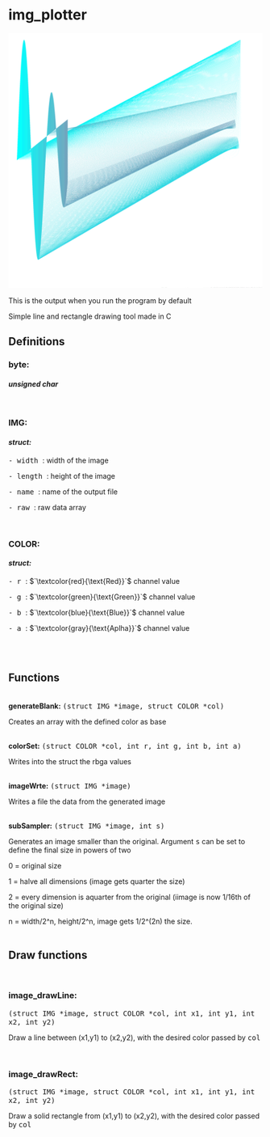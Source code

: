 # img_plotter

<img src="https://github.com/bvaleria02/img_plotter/blob/main/result.png?raw=true" />
<p> This is the output when you run the program by default </p>

Simple line and rectangle drawing tool made in C

<h2> Definitions </h2>

<h3>byte:</h3>
<h4><i>unsigned char</i></h4>
<br>
<h3>IMG:</h3>
<h4><i>struct:</i></h4>
<p><kbd>  - width  </kbd>: width of the image</p>
<p><kbd>  - length </kbd>: height of the image</p>
<p><kbd>  - name   </kbd>: name of the output file</p>
<p><kbd>  - raw    </kbd>: raw data array</p>
<br>
<h3>COLOR:</h3>
<h4><i>struct:</i></h4>
<p><kbd>  - r </kbd>: $`\textcolor{red}{\text{Red}}`$ channel value</p>
<p><kbd>  - g </kbd>: $`\textcolor{green}{\text{Green}}`$ channel value</p>
<p><kbd>  - b </kbd>: $`\textcolor{blue}{\text{Blue}}`$ channel value</p>
<p><kbd>  - a </kbd>: $`\textcolor{gray}{\text{Aplha}}`$ channel value</p>
<br>
<br>
<h2>Functions</h2>
<br>
<b>generateBlank:</b>
<kbd>(struct IMG *image, struct COLOR *col)</kbd>
<p>Creates an array with the defined color as base</p>
<br>
<b>colorSet:</b>
<kbd>(struct COLOR *col, int r, int g, int b, int a)</kbd>
<p>Writes into the struct the rbga values</p>
<br>
<b>imageWrte:</b>
<kbd>(struct IMG *image)</kbd>
<p>Writes a file the data from the generated image</p>
<br>
<b>subSampler:</b>
<kbd>(struct IMG *image, int s)</kbd>
<p>Generates an image smaller than the original. Argument <kbd>s</kbd> can be set to define the final size in powers of two</p>
<p> 0 = original size</p>
<p> 1 = halve all dimensions (image gets quarter the size)</p>
<p> 2 = every dimension is aquarter from the original (iimage is now 1/16th of the original size)</p>
<p> n = width/2^n, height/2^n, image gets 1/2^(2n) the size.
<br>
<br>
<h2>Draw functions</h2>
<br>
<h3>image_drawLine:</h3>
<kbd>(struct IMG *image, struct COLOR *col, int x1, int y1, int x2, int y2)</kbd>
<p>Draw a line between (x1,y1) to (x2,y2), with the desired color passed by <kbd>col</kbd></p>
<br>
<h3>image_drawRect:</h3>
<kbd>(struct IMG *image, struct COLOR *col, int x1, int y1, int x2, int y2)</kbd>
<p>Draw a solid rectangle from (x1,y1) to (x2,y2), with the desired color passed by <kbd>col</kbd></p>
